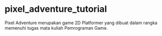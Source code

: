 # pixel_adventure_tutorial
Pixel Adventure merupakan game 2D Platformer yang dibuat dalam rangka memenuhi tugas mata kuliah Pemrograman Game.
